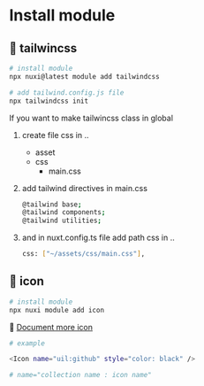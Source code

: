 # Install module

## 💩 tailwincss
```bash
# install module
npx nuxi@latest module add tailwindcss

# add tailwind.config.js file
npx tailwindcss init
```

If you want to make tailwincss class in global

1. create file css in ..

    - asset
    - css
        - main.css

2. add tailwind directives in main.css
    ```bash
    @tailwind base;
    @tailwind components;
    @tailwind utilities;
    ```
3. and in nuxt.config.ts file add path css in ..
    ```bash
    css: ["~/assets/css/main.css"],
    ```

## 💩 icon

```bash
# install module
npx nuxi module add icon
```

🔗 [Document more icon](https://icones.js.org/)

```bash
# example

<Icon name="uil:github" style="color: black" />

# name="collection name : icon name"
```